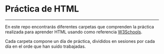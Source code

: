 # Práctica de HTML
***
En este repo encontrarás diferentes carpetas que comprenden la práctica realizada para aprender HTML usando como referencia [W3Schools](https://www.w3schools.com).

Cada carpeta compone un día de práctica, divididos en sesiones por cada día en el orde que han suido trabajadas.
